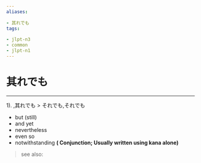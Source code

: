 ```yaml
---
aliases:
    
- 其れでも
tags:
    
- jlpt-n3
- common
- jlpt-n1
---
```


# 其れでも
---
1).
,其れでも > それでも,それでも

- but (still)
- and yet
- nevertheless
- even so
- notwithstanding
**( Conjunction; Usually written using kana alone)**
> see also: 
            